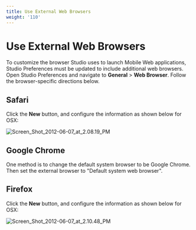 ```yaml
---
title: Use External Web Browsers
weight: '110'
---
```


# Use External Web Browsers

To customize the browser Studio uses to launch Mobile Web applications, Studio Preferences must be updated to include additional web browsers. Open Studio Preferences and navigate to **General** \> **Web Browser**. Follow the browser-specific directions below.

## Safari

Click the **New** button, and configure the information as shown below for OSX:

![Screen_Shot_2012-06-07_at_2.08.19_PM](./Screen_Shot_2012-06-07_at_2.08.19_PM.png)

## Google Chrome

One method is to change the default system browser to be Google Chrome. Then set the external browser to "Default system web browser".

## Firefox

Click the **New** button, and configure the information as shown below for OSX:

![Screen_Shot_2012-06-07_at_2.10.48_PM](./Screen_Shot_2012-06-07_at_2.10.48_PM.png)
